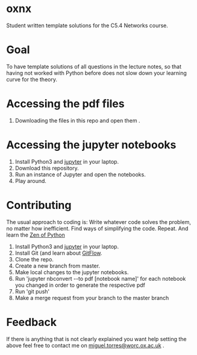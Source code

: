 # oxnx
Student written template solutions for the C5.4 Networks course.

# Goal
To have template solutions of all questions in the lecture notes, so that having not worked with Python before does not slow down your learning curve for the theory.		

# Accessing the pdf files

1. Downloading the files in this repo and open them .

# Accessing the jupyter notebooks
1. Install Python3 and [jupyter](http://jupyter.org/install) in your laptop.
2. Download this repository.
3. Run an instance of Jupyter and open the notebooks.
4. Play around.

# Contributing

The usual approach to coding is: Write whatever code solves the problem, no matter how inefficient. Find ways of simplifying the code. Repeat. And learn the [Zen of Python](https://www.python.org/dev/peps/pep-0020/)

1. Install Python3 and [jupyter](http://jupyter.org/install) in your laptop.
2. Install Git (and learn about [GitFlow](https://www.atlassian.com/git/tutorials/comparing-workflows/gitflow-workflow).
3. Clone the repo.
4. Create a new branch from master.
5. Make local changes to the jupyter notebooks.
6. Run 'jupyter nbconvert --to pdf [notebook name]' for each notebook you changed in order to generate the respective pdf
7. Run 'git push'
8. Make a merge request from your branch to the master branch

# Feedback
If there is anything that is not clearly explained you want help setting the above feel free to contact me on miguel.torres@worc.ox.ac.uk .
